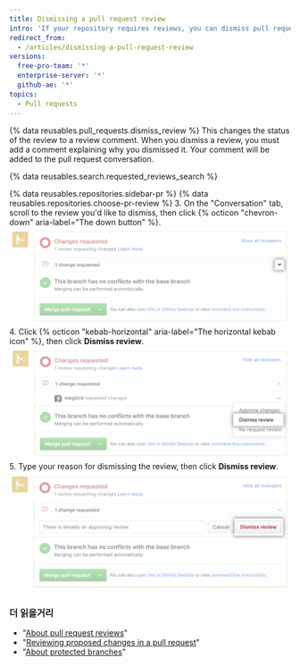 ```yaml
---
title: Dismissing a pull request review
intro: 'If your repository requires reviews, you can dismiss pull request reviews that are no longer valid or are unable to be approved by the reviewer.'
redirect_from:
  - /articles/dismissing-a-pull-request-review
versions:
  free-pro-team: '*'
  enterprise-server: '*'
  github-ae: '*'
topics:
  - Pull requests
---
```


{% data reusables.pull_requests.dismiss_review %}
This changes the status of the review to a review comment. When you dismiss a review, you must add a comment explaining why you dismissed it. Your comment will be added to the pull request conversation.

{% data reusables.search.requested_reviews_search %}

{% data reusables.repositories.sidebar-pr %}
{% data reusables.repositories.choose-pr-review %}
3. On the "Conversation" tab, scroll to the review you'd like to dismiss, then click {% octicon "chevron-down" aria-label="The down button" %}. ![Chevron icon in the merge box](/assets/images/help/pull_requests/merge_box/pull-request-open-menu.png)
4. Click {% octicon "kebab-horizontal" aria-label="The horizontal kebab icon" %}, then click **Dismiss review**. ![Kebab icon in merge box](/assets/images/help/pull_requests/merge_box/pull-request-dismiss-review.png)
5. Type your reason for dismissing the review, then click **Dismiss review**. ![Dismiss review button](/assets/images/help/pull_requests/merge_box/pull-request-dismiss-review-button.png)

### 더 읽을거리

- "[About pull request reviews](/articles/about-pull-request-reviews)"
- "[Reviewing proposed changes in a pull request](/articles/reviewing-proposed-changes-in-a-pull-request)"
- "[About protected branches](/github/administering-a-repository/about-protected-branches#require-pull-request-reviews-before-merging)"
